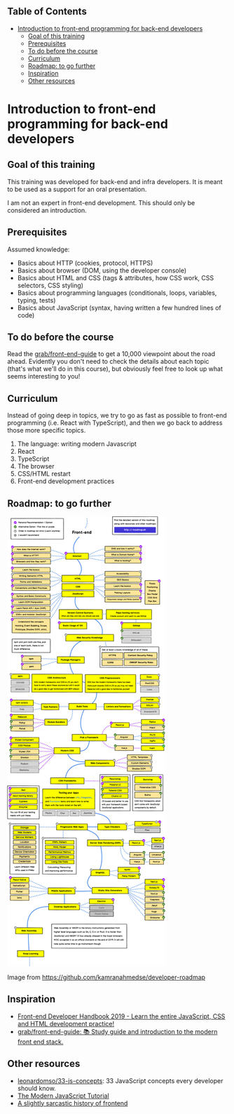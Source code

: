 <!-- START doctoc generated TOC please keep comment here to allow auto update -->
<!-- DON'T EDIT THIS SECTION, INSTEAD RE-RUN doctoc TO UPDATE -->
## Table of Contents

- [Introduction to front-end programming for back-end developers](#introduction-to-front-end-programming-for-back-end-developers)
  - [Goal of this training](#goal-of-this-training)
  - [Prerequisites](#prerequisites)
  - [To do before the course](#to-do-before-the-course)
  - [Curriculum](#curriculum)
  - [Roadmap: to go further](#roadmap-to-go-further)
  - [Inspiration](#inspiration)
  - [Other resources](#other-resources)

<!-- END doctoc generated TOC please keep comment here to allow auto update -->

# Introduction to front-end programming for back-end developers

## Goal of this training

This training was developed for back-end and infra developers. It is meant to be used as a support for an oral presentation.

I am not an expert in front-end development. This should only be considered an introduction.

## Prerequisites

Assumed knowledge:

- Basics about HTTP (cookies, protocol, HTTPS)
- Basics about browser (DOM, using the developer console)
- Basics about HTML and CSS (tags & attributes, how CSS work, CSS selectors, CSS styling)
- Basics about programming languages (conditionals, loops, variables, typing, tests)
- Basics about JavaScript (syntax, having written a few hundred lines of code)

## To do before the course

Read the [grab/front-end-guide](https://github.com/grab/front-end-guide) to get a 10,000 viewpoint about the road ahead. Evidently you don't need to check the details about each topic (that's what we'll do in this course), but obviously feel free to look up what seems interesting to you!

## Curriculum

Instead of going deep in topics, we try to go as fast as possible to front-end programming (i.e. React with TypeScript), and then we go back to address those more specific topics.

1. The language: writing modern Javascript
2. React
3. TypeScript
4. The browser
5. CSS/HTML restart
6. Front-end development practices

## Roadmap: to go further

![learning front-end roadmap](./img/learning-roadmap.png)

Image from https://github.com/kamranahmedse/developer-roadmap

## Inspiration

- [Front-end Developer Handbook 2019 - Learn the entire JavaScript, CSS and HTML development practice!](https://frontendmasters.com/books/front-end-handbook/2019/)
- [grab/front-end-guide: 📚 Study guide and introduction to the modern front end stack.](https://github.com/grab/front-end-guide)

## Other resources

- [leonardomso/33-js-concepts](https://github.com/leonardomso/33-js-concepts): 33 JavaScript concepts every developer should know.
- [The Modern JavaScript Tutorial](https://javascript.info/)
- [A slightly sarcastic history of frontend](https://app.daily.dev/posts/a-slightly-sarcastic-history-of-frontend-1ohcpd7uq)
